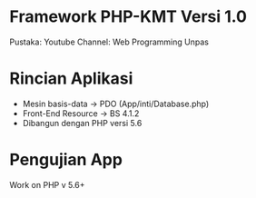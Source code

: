 # Framework PHP-KMT Versi 1.0 

Pustaka: 
Youtube Channel: Web Programming Unpas

# Rincian Aplikasi

  - Mesin basis-data -> PDO (App/inti/Database.php)
  - Front-End Resource -> BS 4.1.2
  - Dibangun dengan PHP versi 5.6

# Pengujian App

Work on PHP v 5.6+
